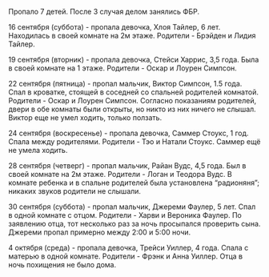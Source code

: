 Пропало 7 детей. После 3 случая делом занялись ФБР.

16 сентября (суббота) - пропала девочка, Хлоя Тайлер, 6 лет. Находилась в своей комнате на 2м этаже. Родители - Брэйден и Лидия Тайлер.

19 сентября (вторник) - пропала девочка, Стейси Харрис, 3,5 года. Была в своей комнате на 1 этаже. Родители - Оскар и Лоурен Симпсон. 

22 сентября (пятница) - пропал мальчик, Виктор Симпсон, 1.5 года. Спал в кроватке, стоящей в соседней со спальней родителей комнатой. Родители - Оскар и Лоурен Симпсон.
Согласно показаниям родителей, двери в обе комнаты были открыты, но никто из них ничего не слышал. Виктор еще не умел ходить, только ползать.

24 сентября (воскресенье) - пропала девочка, Саммер Стоукс, 1 год. Спала между родителями. Родители - Тэо и Натали Стоукс.
Саммер ещё не умела ходить. 

28 сентября (четверг) - пропал мальчик, Райан Вудс, 4,5 года. Был в своей комнате на 2м этаже. Родители - Логан и Теодора Вудс.
В комнате ребенка и в спальне родителей была установлена “радионяня”; никаких звуков родители не слышали.

30 сентября (суббота) - пропал мальчик, Джереми Фаулер, 5 лет. Спал в одной комнате с отцом. Родители - Харви и Вероника Фаулер.
По заявлению отца, тот несколько раз за ночь просыпался проверить сына. Джереми пропал примерно между 2:00 и 5:00 ночи.

4 октября (среда) - пропала девочка, Трейси Уиллер, 4 года. Спала с матерью в одной комнате. Родители - Фрэнк и Анна Уиллер.
Отца в ночь похищения не было дома.
